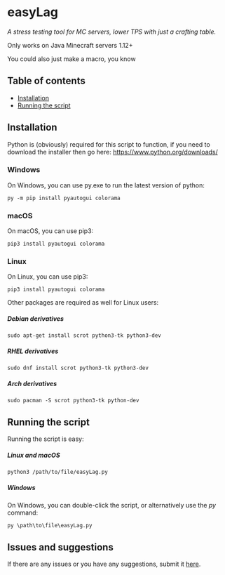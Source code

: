 # easyLag
_A stress testing tool for MC servers, lower TPS with just a crafting table._

Only works on Java Minecraft servers 1.12+

You could also just make a macro, you know

## Table of contents
* [Installation](#installation)
* [Running the script](#running-the-script)

## Installation
Python is (obviously) required for this script to function, if you need to download the installer then go here: https://www.python.org/downloads/

### Windows
On Windows, you can use py.exe to run the latest version of python:
```
py -m pip install pyautogui colorama
```

### macOS
On macOS, you can use pip3:
```
pip3 install pyautogui colorama
```

### Linux
On Linux, you can use pip3:
```
pip3 install pyautogui colorama
```
Other packages are required as well for Linux users:
##### Debian derivatives 
```
sudo apt-get install scrot python3-tk python3-dev
```
##### RHEL derivatives
```
sudo dnf install scrot python3-tk python3-dev
```
##### Arch derivatives
```
sudo pacman -S scrot python3-tk python-dev
```

## Running the script
Running the script is easy:
##### Linux and macOS
```
python3 /path/to/file/easyLag.py
```
##### Windows
On Windows, you can double-click the script, or alternatively use the _py_ command:
```
py \path\to\file\easyLag.py
```

## Issues and suggestions
If there are any issues or you have any suggestions, submit it [here](https://github.com/noguilt/easyLag/issues).
